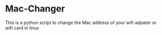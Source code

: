 # Mac-Changer
This is a python script to change the Mac address of your wifi adpater or wifi card in linux 
